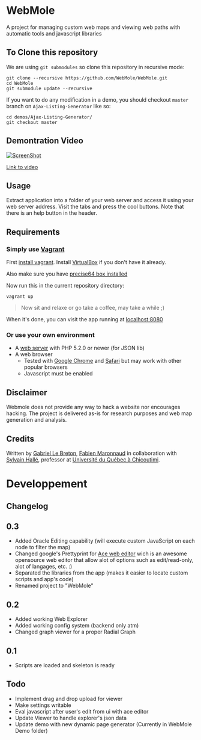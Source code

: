 WebMole
=======
A project for managing custom web maps and viewing web paths with automatic tools and javascript libraries

To Clone this repository
------------------------

We are using `git submodules` so clone this repository in recursive mode:

    git clone --recursive https://github.com/WebMole/WebMole.git
    cd WebMole
    git submodule update --recursive

If you want to do any modification in a demo, you should checkout `master` branch on `Ajax-Listing-Generator` like so:

    cd demos/Ajax-Listing-Generator/
    git checkout master
    

Demontration Video
------------------
[![ScreenShot](https://raw.github.com/GabLeRoux/WebMole/master/ressources/WebMole_Youtube_Video.png)](http://youtu.be/vt5fpE0bzSY)

[Link to video](http://youtu.be/vt5fpE0bzSY)

Usage
-----

Extract application into a folder of your web server and access it using your web server address. Visit the tabs and press the cool buttons. Note that there is an help button in the header.

Requirements
------------

### Simply use [Vagrant](http://www.vagrantup.com/)

First [install vagrant](https://docs.vagrantup.com/v2/installation/). Install [VirtualBox](https://www.virtualbox.org/wiki/Downloads) if you don't have it already.

Also make sure you have [precise64 box installed](https://docs.vagrantup.com/v2/providers/basic_usage.html)

Now run this in the current repository directory:

    vagrant up

> Now sit and relaxe or go take a coffee, may take a while ;)

When it's done, you can visit the app running at [localhost:8080](http://localhost:8080)

### Or use your own environment

* A [web server](http://www.wampserver.com) with PHP 5.2.0 or newer (for JSON lib)
* A web browser
  * Tested with [Google Chrome](https://www.google.com/chrome) and [Safari](http://www.apple.com/safari/) but may work with other popular browsers
  * Javascript must be enabled

Disclaimer
----------

Webmole does not provide any way to hack a website nor encourages hacking. The project is delivered as-is for research purposes and web map generation and analysis.

Credits
-------

Written by [Gabriel Le Breton](http://www.gableroux.com), [Fabien Maronnaud](mailto:fabien.maronnaud@gmail.com) in collaboration with [Sylvain Hallé](http://www.leduotang.com/sylvain/), professor at [Université du Québec à Chicoutimi](http://www.uqac.ca).

Developpement
=============

Changelog
---------

## 0.3
* Added Oracle Editing capability (will execute custom JavaScript on each node to filter the map)
* Changed google's Prettyprint for [Ace web editor](http://ace.ajax.org/) wich is an awesome opensource web editor that allow alot of options such as edit/read-only, alot of langages, etc. :)
* Separated the libraries from the app (makes it easier to locate custom scripts and app's code)
* Renamed project to "WebMole"

## 0.2
* Added working Web Explorer
* Added working config system (backend only atm)
* Changed graph viewer for a proper Radial Graph

## 0.1

* Scripts are loaded and skeleton is ready

Todo
----

* Implement drag and drop upload for viewer
* Make settings writable
* Eval javascript after user's edit from ui with ace editor
* Update Viewer to handle explorer's json data
* Update demo with new dynamic page generator (Currently in WebMole Demo folder)
